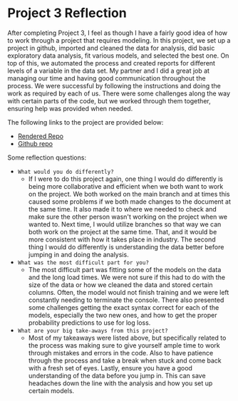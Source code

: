 # Project 3 Reflection

After completing Project 3, I feel as though I have a fairly good idea of how to work through a project that requires modeling. In this project, we set up a project in github, imported and cleaned the data for
analysis, did basic exploratory data analysis, fit various models, and selected the best one. On top of this, we automated the process and created reports for different levels of a variable in the data set.
My partner and I did a great job at managing our time and having good communication throughout the process. We were successful by following the instructions and doing the work as required by each of us. There
were some challenges along the way with certain parts of the code, but we worked through them together, ensuring help was provided when needed.

The following links to the project are provided below:  
* [Rendered Repo]()
* [Github repo](https://github.com/ericwarren9/ST-558-Project-3)

Some reflection questions:  
* `What would you do differently?`
    * If I were to do this project again, one thing I would do differently is being more collaborative and efficient when we both want to work on the project. We both worked on the main branch and at times this caused some problems if we both made changes to the document at the same time. It also made it to where we needed to check and make sure the other person wasn't working on the project when we wanted to. Next time, I would utilize branches so that way we can both work on the project at the same time. That, and it would be more consistent with how it takes place in industry. The second thing I would do differently is understanding the data better before jumping in and doing the analysis.
* `What was the most difficult part for you?`
    * The most difficult part was fitting some of the models on the data and the long load times. We were not sure if this had to do with the size of the data or how we cleaned the data and stored certain columns. Often, the model would not finish training and we were left constantly needing to terminate the console. There also presented some challenges getting the exact syntax correct for each of the models, especially the two new ones, and how to get the proper probability predictions to use for log loss.
* `What are your big take-aways from this project?`
    * Most of my takeaways were listed above, but specifically related to the process was making sure to give yourself ample time to work through mistakes and errors in the code. Also to have patience through the process and take a break when stuck and come back with a fresh set of eyes. Lastly, ensure you have a good understanding of the data before you jump in. This can save headaches down the line with the analysis and how you set up certain models.
